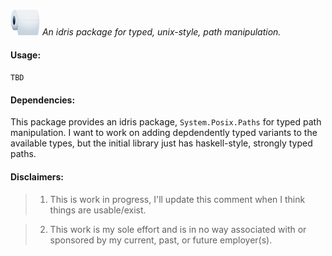 ![](./misc/tp_logo.jpg) *An idris package for typed, unix-style, path manipulation.* 

#### Usage:

`TBD`

#### Dependencies:

This package provides an idris package, `System.Posix.Paths` for typed
path manipulation. I want to work on adding depdendently typed variants
to the available types, but the initial library just has haskell-style,
strongly typed paths.

#### Disclaimers:

> 1) This is work in progress, I'll update this comment when I think things are usable/exist.

> 2) This work is my sole effort and is in no way associated with or sponsored by
my current, past, or future employer(s).
